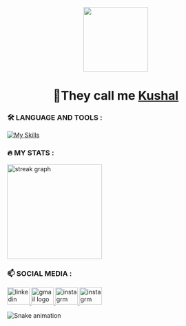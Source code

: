 <div align="center">
  <img height="150" src="https://camo.githubusercontent.com/62da68eb62b1e5f175f7d1f0191dd89a653d7908feb22d37d4a0ab07365d6791/68747470733a2f2f6d656469612e67697068792e636f6d2f6d656469612f4d3967624264396e6244724f5475314d71782f67697068792e676966"  />
</div>

<h1 align="center">👋They call me <a href="https:/developerkushal.com.np/">Kushal</a></h1>

<h3 align="left">🛠 LANGUAGE AND TOOLS :</h3>


 [![My Skills](https://skills.thijs.gg/icons?i=c,dart,javascript,python,java,bootstrap,html,css,git&theme=dark)](https://skills.thijs.gg)


<h3 align="left">🔥   MY STATS :</h3>

<div align="left">
  <img src="https://streak-stats.demolab.com?user=Dev00kushal&locale=en&mode=daily&theme=dark&hide_border=false&border_radius=5&order=3" height="220" alt="streak graph"  />
</div>
<h3 align="left">📫 SOCIAL MEDIA :</h3>

<div align="left">
<a href="https://www.linkedin.com/in/kushal-chaulagain-23336226a/">  
  <img src="https://raw.githubusercontent.com/maurodesouza/profile-readme-generator/master/src/assets/icons/social/linkedin/default.svg" width="52" height="40" alt="linkedin logo"/>
</a>
<a href="mailto:devkushal00gmail.com">
  <img src="https://raw.githubusercontent.com/maurodesouza/profile-readme-generator/master/src/assets/icons/social/gmail/default.svg" width="52" height="40" alt="gmail logo"/>
</a>
 <a href="https://www.instagram.com/kus_hal09/">
  <img src="https://raw.githubusercontent.com/maurodesouza/profile-readme-generator/master/src/assets/icons/social/instagram/default.svg" width="52" height="40" alt="instagrm logo"/>
</a>
<a href="https://www.facebook.com/kushal.chaulagain.716">
  <img src="https://raw.githubusercontent.com/maurodesouza/profile-readme-generator/master/src/assets/icons/social/facebook/default.svg" width="52" height="40" alt="instagrm logo"/>
</a>
</div>

![Snake animation](https://github.com/eagrundy/eagrundy/blob/output/github-contribution-grid-snake.svg)
 
